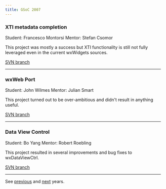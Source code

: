 ```yaml
---
title: GSoC 2007
---
```


### XTI metadata completion
Student: Francesco Montorsi
Mentor: Stefan Csomor

This project was mostly a success but XTI functionality is still not fully
leveraged even in the current wxWidgets sources.

[SVN branch](http://trac.wxwidgets.org/browser/wxWidgets/branches/SOC2007_XTI)

----

### wxWeb Port
Student: John Wilmes
Mentor: Julian Smart

This project turned out to be over-ambitious and didn't result in anything
useful.

[SVN branch](http://trac.wxwidgets.org/browser/wxWidgets/branches/SOC2007_WXWEB)

----

### Data View Control
Student: Bo Yang
Mentor: Robert Roebling

This project resulted in several improvements and bug fixes to wxDataViewCtrl.

[SVN branch](http://trac.wxwidgets.org/browser/wxWidgets/branches/SOC2007_DVC)

----

See [previous](../2006/) and [next](../2008/) years.

